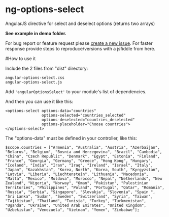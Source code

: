 # ng-options-select
AngularJS directive for select and deselect options (returns two arrays)

<strong>See example in demo folder.</strong>

For bug report or feature request please <a href="https://github.com/Gottesk/ng-options-select/issues/new">create a new issue</a>. For faster response provide steps to reproduce/versions with a jsfiddle from here.

#How to use it

Include the 2 files from "dist" directory:

    angular-options-select.css
    angular-options-select.js

Add `'angularOptionsSelect'` to your module's list of dependencies.

And then you can use it like this:

    <options-select options-data="countries"
                    options-selected="countries_selected"
                    options-deselected="countries_deselected"
                    options-placeholder="Choose countries">
    </options-select>
    
The "options-data" must be defined in your controller, like this:

    $scope.countries = ["Armenia", "Australia", "Austria", "Azerbaijan", "Belarus", "Belgium", "Bosnia and Herzegovina", "Brazil", "Cambodia", "China", "Czech Republic", "Denmark", "Egypt", "Estonia", "Finland", "France", "Georgia", "Germany", "Greece", "Hong Kong", "Hungary", "Iceland", "India", "Iran", "Iraq", "Ireland", "Israel", "Italy", "Japan", "Kazakhstan", "Korea, North", "Korea, South", "Kyrgyzstan", "Latvia", "Liberia", "Liechtenstein", "Lithuania", "Macedonia", "Malta", "Mexico", "Moldova", "Morocco", "Nepal", "Netherlands", "New Zealand", "Nigeria", "Norway", "Oman", "Pakistan", "Palestinian Territories", "Philippines", "Poland", "Portugal", "Qatar", "Romania", "Russia", "Serbia", "Singapore", "Slovakia", "Slovenia", "Spain ", "Sri Lanka", "Sudan", "Sweden", "Switzerland", "Syria", "Taiwan", "Tajikistan", "Thailand", "Tunisia", "Turkey", "Turkmenistan", "Uganda", "Ukraine", "United Arab Emirates", "United Kingdom", "Uzbekistan", "Venezuela", "Vietnam", "Yemen", "Zimbabwe"];
